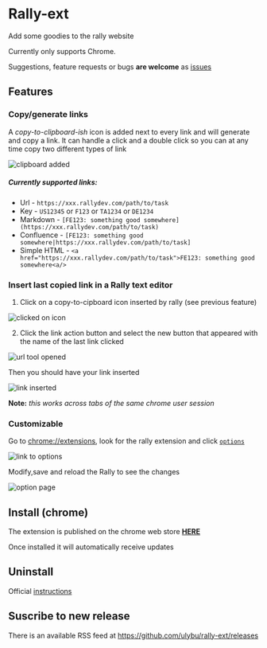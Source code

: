 
<style>

underline {
	text-decoration: underline;
}

</style>

# Rally-ext

Add some goodies to the rally website

Currently only supports Chrome.

Suggestions, feature requests or bugs **are welcome** as [issues](https://github.com/ulybu/rally-ext/issues)

## Features

### Copy/generate links

A _copy-to-clipboard-ish_ icon is added next to every link and will generate and copy a link.
It can handle a click and a double click so you can at any time copy two different types of link

![clipboard added](https://cloud.githubusercontent.com/assets/2479249/9069200/2ef222b2-3ae8-11e5-8e08-077234092f00.png)

##### Currently supported links:

* Url - `https://xxx.rallydev.com/path/to/task`
* Key - `US12345` or `F123` or `TA1234` or `DE1234`
* Markdown - `[FE123: something good somewhere](https://xxx.rallydev.com/path/to/task)`
* Confluence - `[FE123: something good somewhere|https://xxx.rallydev.com/path/to/task]`
* Simple HTML - `<a href="https://xxx.rallydev.com/path/to/task">FE123: something good somewhere<a/>`

### Insert last copied link in a Rally text editor

 1. Click on a copy-to-cipboard icon inserted by rally (see previous feature)

  ![clicked on icon](https://cloud.githubusercontent.com/assets/2479249/9082353/c6925558-3b63-11e5-960a-128202d908bc.png)

 2. Click the link action button and select the new button that appeared with the name of the last link clicked

![url tool opened](https://cloud.githubusercontent.com/assets/2479249/9082490/ab145ea6-3b64-11e5-9b6e-d35eb8a05640.png)

Then you should have your link inserted 

![link inserted](https://cloud.githubusercontent.com/assets/2479249/9082493/b6df37b0-3b64-11e5-9401-17a5f2b125eb.png)

**Note:** *this works across tabs of the same chrome user session*
### Customizable

Go to [chrome://extensions](chrome://extensions), look for the rally extension and click <underline>`options`</underline>

![link to options](https://cloud.githubusercontent.com/assets/2479249/9069208/36d71640-3ae8-11e5-9e41-68341a7af260.png)

Modify,save and reload the Rally to see the changes 

![option page](https://cloud.githubusercontent.com/assets/2479249/9069305/d5e8344e-3ae8-11e5-811f-f5b0ee1f8580.png)

## Install (chrome)
The extension is published on the chrome web store [**HERE**](https://chrome.google.com/webstore/detail/rally/gaoglodjegfcmjckjagjhbollbibjjnf/related)

Once installed it will automatically receive updates


## Uninstall
Official [instructions](https://support.google.com/chrome/answer/167997?hl=en-GB)

## Suscribe to new release
There is an available RSS feed at https://github.com/ulybu/rally-ext/releases
